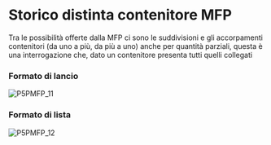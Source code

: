 # Storico distinta contenitore MFP
Tra le possibilità offerte dalla MFP ci sono le suddivisioni e gli accorpamenti contenitori (da uno a più, da più a uno) anche per quantità parziali, questa è una interrogazione che, dato un contenitore presenta tutti quelli collegati
### Formato di lancio
![P5PMFP_11](http://localhost:3000/immagini/MBDOC_OGG-P_P5MFP16T/P5PMFP_11.png)
### Formato di lista
![P5PMFP_12](http://localhost:3000/immagini/MBDOC_OGG-P_P5MFP16T/P5PMFP_12.png)